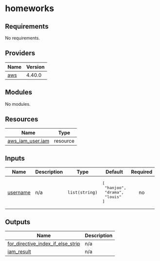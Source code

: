 # homeworks

<!-- BEGINNING OF PRE-COMMIT-TERRAFORM DOCS HOOK -->
## Requirements

No requirements.

## Providers

| Name | Version |
|------|---------|
| <a name="provider_aws"></a> [aws](#provider\_aws) | 4.40.0 |

## Modules

No modules.

## Resources

| Name | Type |
|------|------|
| [aws_iam_user.iam](https://registry.terraform.io/providers/hashicorp/aws/latest/docs/resources/iam_user) | resource |

## Inputs

| Name | Description | Type | Default | Required |
|------|-------------|------|---------|:--------:|
| <a name="input_username"></a> [username](#input\_username) | n/a | `list(string)` | <pre>[<br>  "hanjoo",<br>  "drama",<br>  "louis"<br>]</pre> | no |

## Outputs

| Name | Description |
|------|-------------|
| <a name="output_for_directive_index_if_else_strip"></a> [for\_directive\_index\_if\_else\_strip](#output\_for\_directive\_index\_if\_else\_strip) | n/a |
| <a name="output_iam_result"></a> [iam\_result](#output\_iam\_result) | n/a |
<!-- END OF PRE-COMMIT-TERRAFORM DOCS HOOK -->
